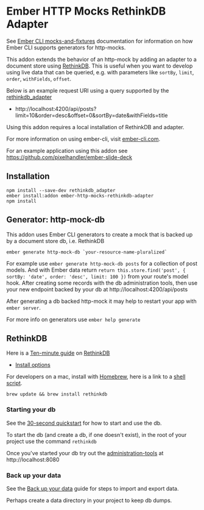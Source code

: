 # Ember HTTP Mocks RethinkDB Adapter

See [Ember CLI mocks-and-fixtures] documentation for information on how
Ember CLI supports generators for http-mocks. 

This addon extends the behavior of an http-mock by adding an adapter to
a document store using [RethinkDB]. This is useful when you want to
develop using live data that can be queried, e.g. with parameters
like `sortBy`, `limit`, `order`, `withFields`, `offset`.

Below is an example request URI using a query supported by the 
[rethinkdb_adapter]

* http://localhost:4200/api/posts?limit=10&order=desc&offset=0&sortBy=date&withFields=title

Using this addon requires a local installation of RethinkDB and adapter.

For more information on using ember-cli, visit [ember-cli.com].

For an example application using this addon see https://github.com/pixelhandler/ember-slide-deck


## Installation

    npm install --save-dev rethinkdb_adapter
    ember install:addon ember-http-mocks-rethinkdb-adapter
    npm install


## Generator: http-mock-db

This addon uses Ember CLI generators to create a mock that is
backed up by a document store db, i.e. RethinkDB

    ember generate http-mock-db `your-resource-name-pluralized`

For example use `ember generate http-mock-db posts` for a collection of
post models. And with Ember data return `return this.store.find('post',
{ sortBy: 'date', order: 'desc', limit: 100 })` from your route's model
hook. After creating some records with the db administration tools, then
use your new endpoint backed by your db at http://localhost:4200/api/posts

After generating a db backed http-mock it may help to restart your app
with `ember server`.

For more info on generators use `ember help generate`


## RethinkDB

Here is a [Ten-minute guide] on [RethinkDB]

* [Install options]

For developers on a mac, install with [Homebrew], here is a link to a 
[shell script].

    brew update && brew install rethinkdb


### Starting your db

See the [30-second quickstart] for how to start and use the db.

To start the db (and create a db, if one doesn't exist), in the root of your
project use the command `rethinkdb`

Once you've started your db try out the [administration-tools] at
http://localhost:8080


### Back up your data

See the [Back up your data] guide for steps to import and export data.

Perhaps create a data directory in your project to keep db dumps.


[rethinkdb_adapter]: https://github.com/pixelhandler/rethinkdb_adapter
[Ember CLI mocks-and-fixtures]: http://www.ember-cli.com/#mocks-and-fixtures
[RethinkDB]: http://www.rethinkdb.com
[Install options]: http://www.rethinkdb.com/docs/install/
[30-second quickstart]: http://rethinkdb.com/docs/quickstart/
[administration-tools]: http://rethinkdb.com/docs/administration-tools/
[Back up your data]: http://rethinkdb.com/docs/backup/
[Homebrew]: http://brew.sh
[shell script]: https://github.com/pixelhandler/ember-slide-deck/blob/master/bin/install_rethinkdb.sh
[Ten-minute guide]: http://www.rethinkdb.com/docs/guide/javascript/
[ember-cli.com]: http://www.ember-cli.com/
